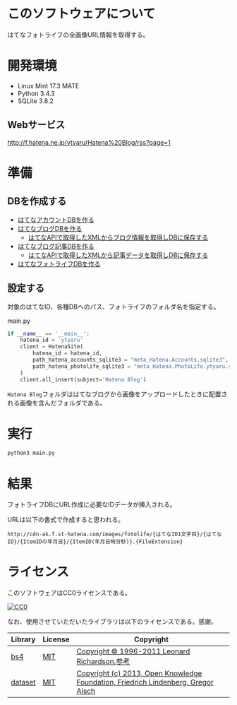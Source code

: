 # このソフトウェアについて

はてなフォトライフの全画像URL情報を取得する。

# 開発環境

* Linux Mint 17.3 MATE
* Python 3.4.3
* SQLite 3.8.2

## Webサービス

http://f.hatena.ne.jp/ytyaru/Hatena%20Blog/rss?page=1

# 準備

## DBを作成する

* [はてなアカウントDBを作る](http://ytyaru.hatenablog.com/entry/2017/06/30/000000)
* [はてなブログDBを作る](http://ytyaru.hatenablog.com/entry/2017/07/01/000000)
    * [はてなAPIで取得したXMLからブログ情報を取得しDBに保存する](http://ytyaru.hatenablog.com/entry/2017/07/04/000000)
* [はてなブログ記事DBを作る](http://ytyaru.hatenablog.com/entry/2017/07/02/000000)
    * [はてなAPIで取得したXMLから記事データを取得しDBに保存する](http://ytyaru.hatenablog.com/entry/2017/07/05/000000)
* [はてなフォトライフDBを作る](http://ytyaru.hatenablog.com/entry/2017/07/03/000000)

## 設定する

対象のはてなID、各種DBへのパス、フォトライフのフォルダ名を指定する。

main.py
```python
if __name__ == '__main__':
    hatena_id = 'ytyaru'
    client = HatenaSite(
        hatena_id = hatena_id,
        path_hatena_accounts_sqlite3 = "meta_Hatena.Accounts.sqlite3",
        path_hatena_photolife_sqlite3 = "meta_Hatena.PhotoLife.ytyaru.sqlite3"
    )
    client.all_insert(subject='Hatena Blog')
```

`Hatena Blog`フォルダははてなブログから画像をアップロードしたときに配置される画像を含んだフォルダである。

# 実行

```sh
python3 main.py
```

# 結果

フォトライフDBにURL作成に必要なIDデータが挿入される。

URLは以下の書式で作成すると思われる。

```
http://cdn-ak.f.st-hatena.com/images/fotolife/{はてなID1文字目}/{はてなID}/{ItemIDの年月日}/{ItemID(年月日時分秒)}.{FileExtension}
```

# ライセンス

このソフトウェアはCC0ライセンスである。

[![CC0](http://i.creativecommons.org/p/zero/1.0/88x31.png "CC0")](http://creativecommons.org/publicdomain/zero/1.0/deed.ja)

なお、使用させていただいたライブラリは以下のライセンスである。感謝。

Library|License|Copyright
-------|-------|---------
[bs4](https://www.crummy.com/software/BeautifulSoup/bs4/doc/)|[MIT](https://opensource.org/licenses/MIT)|[Copyright © 1996-2011 Leonard Richardson](https://pypi.python.org/pypi/beautifulsoup4),[参考](http://tdoc.info/beautifulsoup/)
[dataset](https://dataset.readthedocs.io/en/latest/)|[MIT](https://opensource.org/licenses/MIT)|[Copyright (c) 2013, Open Knowledge Foundation, Friedrich Lindenberg, Gregor Aisch](https://github.com/pudo/dataset/blob/master/LICENSE.txt)

